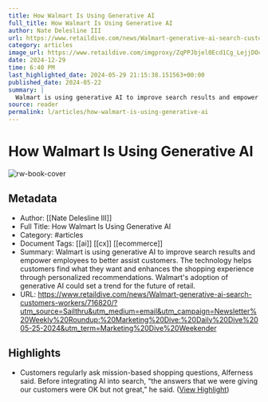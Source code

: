```yaml
---
title: How Walmart Is Using Generative AI
full_title: How Walmart Is Using Generative AI
author: Nate Delesline III
url: https://www.retaildive.com/news/Walmart-generative-ai-search-customers-workers/716820/?utm_source=Sailthru&utm_medium=email&utm_campaign=Newsletter%20Weekly%20Roundup:%20Marketing%20Dive:%20Daily%20Dive%2005-25-2024&utm_term=Marketing%20Dive%20Weekender
category: articles
image_url: https://www.retaildive.com/imgproxy/ZqPPJbjel0Ecd1Cg_LejjDOc64-wNX27uRnbNYAb-iU/g:ce/rs:fit:770:435/bG9jYWw6Ly8vZGl2ZWltYWdlL1dhbG1hcnQxLmpwZw==.webp
date: 2024-12-29
time: 6:40 PM
last_highlighted_date: 2024-05-29 21:15:38.151563+00:00
published_date: 2024-05-22
summary: |
  Walmart is using generative AI to improve search results and empower employees to better assist customers. The technology helps customers find what they want and enhances the shopping experience through personalized recommendations. Walmart's adoption of generative AI could set a trend for the future of retail.
source: reader
permalink: l/articles/how-walmart-is-using-generative-ai
---
```

# How Walmart Is Using Generative AI

![rw-book-cover](https://www.retaildive.com/imgproxy/ZqPPJbjel0Ecd1Cg_LejjDOc64-wNX27uRnbNYAb-iU/g:ce/rs:fit:770:435/bG9jYWw6Ly8vZGl2ZWltYWdlL1dhbG1hcnQxLmpwZw==.webp)

## Metadata
- Author: [[Nate Delesline III]]
- Full Title: How Walmart Is Using Generative AI
- Category: #articles
- Document Tags: [[ai]] [[cx]] [[ecommerce]] 
- Summary: Walmart is using generative AI to improve search results and empower employees to better assist customers. The technology helps customers find what they want and enhances the shopping experience through personalized recommendations. Walmart's adoption of generative AI could set a trend for the future of retail.
- URL: https://www.retaildive.com/news/Walmart-generative-ai-search-customers-workers/716820/?utm_source=Sailthru&utm_medium=email&utm_campaign=Newsletter%20Weekly%20Roundup:%20Marketing%20Dive:%20Daily%20Dive%2005-25-2024&utm_term=Marketing%20Dive%20Weekender

## Highlights
- Customers regularly ask mission-based shopping questions, Alferness said. Before integrating AI into search, “the answers that we were giving our customers were OK but not great,” he said. ([View Highlight](https://read.readwise.io/read/01hz1xywwyp6grh4a4ba3h28nh))


